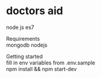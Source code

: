 # doctors aid
node js es7 

Requirements <br/>
mongodb
nodejs

Getting started </br>
fill in env variables from .env.sample<br/>
npm install && npm start-dev

